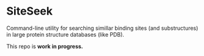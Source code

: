 # SiteSeek

Command-line utility for searching simillar binding sites (and substructures) in large protein structure databases (like PDB).

This repo is **work in progress.**
